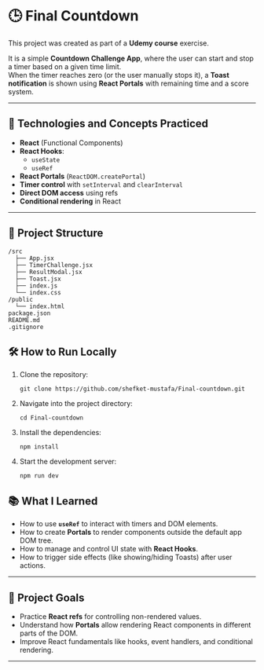 # 🕒 Final Countdown

This project was created as part of a **Udemy course** exercise.

It is a simple **Countdown Challenge App**, where the user can start and stop a timer based on a given time limit.  
When the timer reaches zero (or the user manually stops it), a **Toast notification** is shown using **React Portals**
with remaining time and a score system.

---

## 🚀 Technologies and Concepts Practiced

- **React** (Functional Components)
- **React Hooks**:
  - `useState`
  - `useRef`
- **React Portals** (`ReactDOM.createPortal`)
- **Timer control** with `setInterval` and `clearInterval`
- **Direct DOM access** using refs
- **Conditional rendering** in React

---

## 📂 Project Structure

```
/src
  ├── App.jsx
  ├── TimerChallenge.jsx
  ├── ResultModal.jsx
  ├── Toast.jsx
  ├── index.js
  └── index.css
/public
  └── index.html
package.json
README.md
.gitignore
```


## 🛠 How to Run Locally

1. Clone the repository:

    ```
    git clone https://github.com/shefket-mustafa/Final-countdown.git
    ```

2. Navigate into the project directory:

    ```
    cd Final-countdown
    ```

3. Install the dependencies:

    ```
    npm install
    ```

4. Start the development server:

    ```
    npm run dev
    ```

## 📚 What I Learned

- How to use **`useRef`** to interact with timers and DOM elements.
- How to create **Portals** to render components outside the default app DOM tree.
- How to manage and control UI state with **React Hooks**.
- How to trigger side effects (like showing/hiding Toasts) after user actions.

---

## 🎯 Project Goals

- Practice **React refs** for controlling non-rendered values.
- Understand how **Portals** allow rendering React components in different parts of the DOM.
- Improve React fundamentals like hooks, event handlers, and conditional rendering.

---
